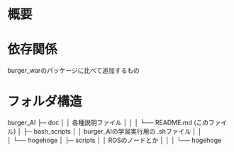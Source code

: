 # 概要

# 依存関係
burger_warのパッケージに比べて追加するもの

# フォルダ構造

burger_AI
├─ doc
│   │   各種説明ファイル
│   │
│   └── README.md (このファイル)
│
├─ bash_scripts
│   │   burger_AIの学習実行用の .shファイル
│   │   
│   └── hogehoge
│
├─ scripts
│   │   ROSのノードとか
│   │
│   └── hogehoge

